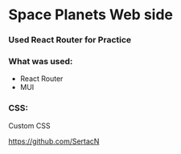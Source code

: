 <h1>Space Planets Web side</h1>

<h3>Used React Router for Practice</h3>

<h3>What was used:</h3>

- React Router
- MUI

<h3>CSS:</h3>
<p>
Custom CSS
</p>

https://github.com/SertacN
